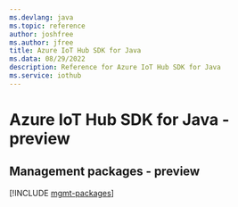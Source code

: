 ```yaml
---
ms.devlang: java
ms.topic: reference
author: joshfree
ms.author: jfree
title: Azure IoT Hub SDK for Java
ms.data: 08/29/2022
description: Reference for Azure IoT Hub SDK for Java
ms.service: iothub
---
```

# Azure IoT Hub SDK for Java - preview

## Management packages - preview
[!INCLUDE [mgmt-packages](iot-hub-mgmt-index.md)]